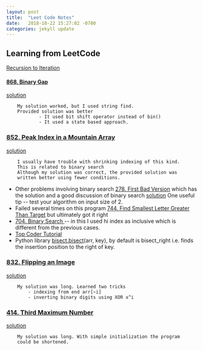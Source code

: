 ```yaml
---
layout: post
title:  "Leet Code Notes"
date:   2018-10-22 15:27:02 -0700
categories: jekyll update
---
```

## Learning from LeetCode

[Recursion to Iteration](http://blog.moertel.com/posts/2013-05-11-recursive-to-iterative.html)


#### [868. Binary Gap](https://leetcode.com/problems/binary-gap/description/)
[solution](https://leetcode.com/articles/binary-gap/)

        My solution worked, but I used string find. 
        Provided solution was better
                - It used bit shift operator instead of bin()
                - It used a state based approach. 

### [852. Peak Index in a Mountain Array](https://leetcode.com/problems/peak-index-in-a-mountain-array/description/)
[solution](https://leetcode.com/articles/peak-index-in-a-mountain-array/)

        I usually have trouble with shrinking indexing of this kind. 
        This is related to binary search
        Although my solution was correct, the provided solution was 
        written better using fewer conditions. 

* Other problems involving binary search [278. First Bad Version](https://leetcode.com/problems/first-bad-version/description/) which has the solution and a good 
discussion of binary search [solution](https://leetcode.com/problems/first-bad-version/solution/)
One useful tip -- test your algorithm on input size of 2. 
* Failed several times on this program [744. Find Smallest Letter Greater Than Target](https://leetcode.com/problems/find-smallest-letter-greater-than-target/description/) but ultimately
got it right
* [704. Binary Search
](https://leetcode.com/problems/binary-search/description/) -- in this I used hi index as inclusive which is different from the previous cases. 
* [Top Coder Tutorial](https://www.topcoder.com/community/competitive-programming/tutorials/binary-search)
* Python library [bisect.bisect](https://docs.python.org/3.0/library/bisect.html)(arr, key), by default is bisect_right i.e. finds the insertion position to the right of key. 


### [832. Flipping an Image](https://leetcode.com/problems/flipping-an-image/description/)
[solution](https://leetcode.com/problems/flipping-an-image/solution/)

        My solution was long. Learned two tricks 
            - indexing from end arr[~i]
            - inverting binary digits using XOR x^i

### [414. Third Maximum Number](https://leetcode.com/problems/third-maximum-number/description/)
[solution](https://leetcode.com/problems/third-maximum-number/discuss/183105/Python3-solution-beats-100)


        My solution was long. With simple initialization the program 
        could be shortened.


